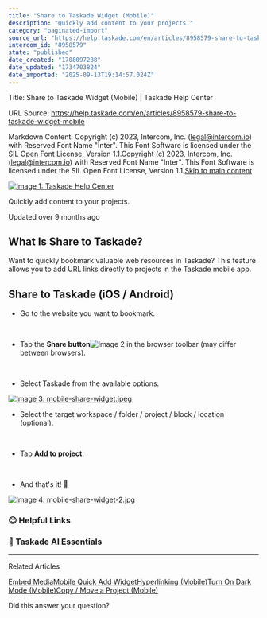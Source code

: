 ```yaml
---
title: "Share to Taskade Widget (Mobile)"
description: "Quickly add content to your projects."
category: "paginated-import"
source_url: "https://help.taskade.com/en/articles/8958579-share-to-taskade-widget-mobile"
intercom_id: "8958579"
state: "published"
date_created: "1708097288"
date_updated: "1734703824"
date_imported: "2025-09-13T19:14:57.024Z"
---
```


Title: Share to Taskade Widget (Mobile) | Taskade Help Center

URL Source: https://help.taskade.com/en/articles/8958579-share-to-taskade-widget-mobile

Markdown Content:
Copyright (c) 2023, Intercom, Inc. (legal@intercom.io) with Reserved Font Name "Inter". This Font Software is licensed under the SIL Open Font License, Version 1.1.Copyright (c) 2023, Intercom, Inc. (legal@intercom.io) with Reserved Font Name "Inter". This Font Software is licensed under the SIL Open Font License, Version 1.1.[Skip to main content](https://help.taskade.com/en/articles/8958579-share-to-taskade-widget-mobile#main-content)

[![Image 1: Taskade Help Center](https://downloads.intercomcdn.com/i/o/490280/d14603621e78c833c2d0e66f/2d1230f35f3009fff25b2989e93312a5.png)](https://help.taskade.com/en/)

Quickly add content to your projects.

Updated over 9 months ago

**What Is Share to Taskade?**
-----------------------------

Want to quickly bookmark valuable web resources in Taskade? This feature allows you to add URL links directly to projects in the Taskade mobile app.

**Share to Taskade (iOS / Android)**
------------------------------------

*   Go to the website you want to bookmark.

​

*   Tap the **Share button**![Image 2](https://taskade.intercom-attachments-1.com/i/o/965378505/8d5093150a3451a4d58b47d7/197e575aa407b2e8a25b6d966b3169c4.png?expires=1757916000&signature=326ece50e823f55a7fd7049185f3fc0116adf6770483ef8eb7667afbf3643edd&req=fSYiFc52mIFaFb4X1HO4gUnagMnx5ge8g%2FweYsACgpNQsm4Dea91NL1z%2BG2C%0A) in the browser toolbar (may differ between browsers).

​

*   Select Taskade from the available options.

[![Image 3: mobile-share-widget.jpeg](https://taskade.intercom-attachments-7.com/i/o/965378510/d32225310f4db31ddd3d5ca8/18005331388179?expires=1757792700&signature=10c372ef208d0f9a76d699ff6d7170b222009e5aa07b17686b3994825d484020&req=fSYiFc52mIBfFb4f3HP0gFB%2FjZseilakXdt2ss6%2B8I02HaFCSpO7Bqw6OGwb%0AvtzYkNvx38cL9d6zxg%3D%3D%0A)](https://taskade.intercom-attachments-7.com/i/o/965378510/d32225310f4db31ddd3d5ca8/18005331388179?expires=1757792700&signature=10c372ef208d0f9a76d699ff6d7170b222009e5aa07b17686b3994825d484020&req=fSYiFc52mIBfFb4f3HP0gFB%2FjZseilakXdt2ss6%2B8I02HaFCSpO7Bqw6OGwb%0AvtzYkNvx38cL9d6zxg%3D%3D%0A)

*   Select the target workspace / folder / project / block / location (optional).

​

*   Tap **Add to project**.

​

*   And that's it! 🥳

[![Image 4: mobile-share-widget-2.jpg](https://taskade.intercom-attachments-7.com/i/o/965378512/a1b2674ccd1fa3b514cf1742/18005345015699?expires=1757792700&signature=4a5cb7cb9b8e0413b2a372d1f4561b22b1d8077cc2fa7e7e65cb0baac3aed31d&req=fSYiFc52mIBdFb4f3HP0gBRsTeKozXd1Req0lJ%2Bd%2BwGWpIUh%2BG5vZOeY%2FCqE%0AjYVYsYQhVj3hwClvZQ%3D%3D%0A)](https://taskade.intercom-attachments-7.com/i/o/965378512/a1b2674ccd1fa3b514cf1742/18005345015699?expires=1757792700&signature=4a5cb7cb9b8e0413b2a372d1f4561b22b1d8077cc2fa7e7e65cb0baac3aed31d&req=fSYiFc52mIBdFb4f3HP0gBRsTeKozXd1Req0lJ%2Bd%2BwGWpIUh%2BG5vZOeY%2FCqE%0AjYVYsYQhVj3hwClvZQ%3D%3D%0A)

### **😊 Helpful Links**

### 🤖 **Taskade AI Essentials**

* * *

Related Articles

[Embed Media](https://help.taskade.com/en/articles/8958518-embed-media)[Mobile Quick Add Widget](https://help.taskade.com/en/articles/8958575-mobile-quick-add-widget)[Hyperlinking (Mobile)](https://help.taskade.com/en/articles/8958580-hyperlinking-mobile)[Turn On Dark Mode (Mobile)](https://help.taskade.com/en/articles/8958586-turn-on-dark-mode-mobile)[Copy / Move a Project (Mobile)](https://help.taskade.com/en/articles/10368531-copy-move-a-project-mobile)

Did this answer your question?
